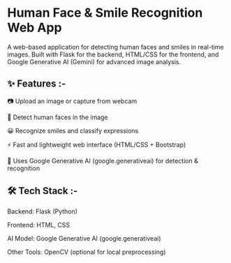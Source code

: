 # Human Face & Smile Recognition Web App

A web-based application for detecting human faces and smiles in real-time images.
Built with Flask for the backend, HTML/CSS for the frontend, and Google Generative AI (Gemini) for advanced image analysis.

## **✨ Features :-**

📷 Upload an image or capture from webcam

👤 Detect human faces in the image

😀 Recognize smiles and classify expressions

⚡ Fast and lightweight web interface (HTML/CSS + Bootstrap)

🔗 Uses Google Generative AI (google.generativeai) for detection & recognition

## **🛠️ Tech Stack :-**

Backend: Flask (Python)

Frontend: HTML, CSS 

AI Model: Google Generative AI (google.generativeai)

Other Tools: OpenCV (optional for local preprocessing)
